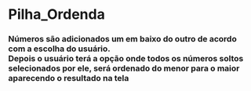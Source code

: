 <h1> Pilha_Ordenda</h1>
<h3> Números são adicionados um em baixo do outro de acordo com a escolha do usuário.
<br>Depois o usuário terá a opção onde todos os números soltos selecionados por ele, será ordenado do menor para o maior aparecendo o resultado na tela 
</h3>
